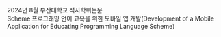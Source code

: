 2024년 8월 부산대학교 석사학위논문
<br>
Scheme 프로그래밍 언어 교육을 위한 모바일 앱 개발(Development of a Mobile Application for Educating Programming Language Scheme)
